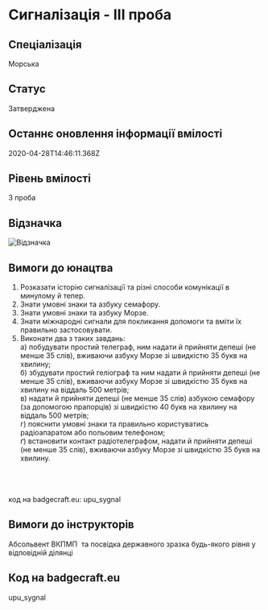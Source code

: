 # Сигналізація - ІІІ проба

## Спеціалізація

Морська

## Статус

Затверджена

## Останнє оновлення інформації вмілості

2020-04-28T14:46:11.368Z

## Рівень вмілості

3 проба

## Відзначка

![Відзначка](../images/Syhnalizatsiia_III/____________.jpg)

## Вимоги до юнацтва

<ol><li>Розказати історію сигналізації та різні способи комунікації в минулому й тепер.</li><li>Знати умовні знаки та азбуку семафору.</li><li>Знати умовні знаки та азбуку Морзе.</li><li>Знати міжнародні сигнали для покликання допомоги та вміти їх правильно застосовувати.</li><li>Виконати два з таких завдань:<br>а) побудувати простий телеграф, ним надати й прийняти депеші (не менше 35 слів), вживаючи азбуку Морзе зі швидкістю 35 букв на хвилину;<br>б) збудувати простий геліограф та ним надати й прийняти депеші (не менше 35 слів), вживаючи азбуку Морзе зі швидкістю 35 букв на хвилину на віддаль 500 метрів;<br>в) надати й прийняти депеші (не менше 35 слів) азбукою семафору (за допомогою прапорців) зі швидкістю 40 букв на хвилину на віддаль 500 метрів;<br>г) пояснити умовні знаки та правильно користуватись радіоапаратом або польовим телефоном;<br>ґ) встановити контакт радіотелеграфом, надати й прийняти депеші (не менше 35 слів), вживаючи азбуку Морзе зі швидкістю 35 букв на хвилину.</li></ol><br><span><br><br></span>код на badgecraft.eu: upu_sygnal<br>

## Вимоги до інструкторів

Абсольвент ВКПМП &nbsp;та посвідка державного зразка будь-якого рівня у відповідній ділянці

## Код на badgecraft.eu

upu_sygnal